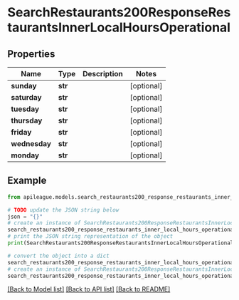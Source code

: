 # SearchRestaurants200ResponseRestaurantsInnerLocalHoursOperational


## Properties

Name | Type | Description | Notes
------------ | ------------- | ------------- | -------------
**sunday** | **str** |  | [optional] 
**saturday** | **str** |  | [optional] 
**tuesday** | **str** |  | [optional] 
**thursday** | **str** |  | [optional] 
**friday** | **str** |  | [optional] 
**wednesday** | **str** |  | [optional] 
**monday** | **str** |  | [optional] 

## Example

```python
from apileague.models.search_restaurants200_response_restaurants_inner_local_hours_operational import SearchRestaurants200ResponseRestaurantsInnerLocalHoursOperational

# TODO update the JSON string below
json = "{}"
# create an instance of SearchRestaurants200ResponseRestaurantsInnerLocalHoursOperational from a JSON string
search_restaurants200_response_restaurants_inner_local_hours_operational_instance = SearchRestaurants200ResponseRestaurantsInnerLocalHoursOperational.from_json(json)
# print the JSON string representation of the object
print(SearchRestaurants200ResponseRestaurantsInnerLocalHoursOperational.to_json())

# convert the object into a dict
search_restaurants200_response_restaurants_inner_local_hours_operational_dict = search_restaurants200_response_restaurants_inner_local_hours_operational_instance.to_dict()
# create an instance of SearchRestaurants200ResponseRestaurantsInnerLocalHoursOperational from a dict
search_restaurants200_response_restaurants_inner_local_hours_operational_from_dict = SearchRestaurants200ResponseRestaurantsInnerLocalHoursOperational.from_dict(search_restaurants200_response_restaurants_inner_local_hours_operational_dict)
```
[[Back to Model list]](../README.md#documentation-for-models) [[Back to API list]](../README.md#documentation-for-api-endpoints) [[Back to README]](../README.md)


